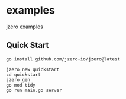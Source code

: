 # examples
jzero examples

## Quick Start

```shell
go install github.com/jzero-io/jzero@latest
```

```shell
jzero new quickstart
cd quickstart
jzero gen
go mod tidy
go run main.go server
```

